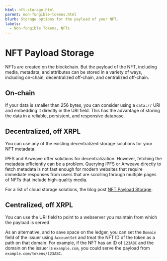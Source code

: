 ```yaml
---
html: nft-storage.html
parent: non-fungible-tokens.html
blurb: Storage options for the payload of your NFT.
labels:
  - Non-fungible Tokens, NFTs
---
```

# NFT Payload Storage

NFTs are created on the blockchain. But the payload of the NFT, including media, metadata, and attributes can be stored in a variety of ways, including on-chain, decentralized off-chain, and centralized off-chain.

## On-chain

If your data is smaller than 256 bytes, you can consider using a `data://` URI and embedding it directly in the URI field. This has the advantage of storing the data in a reliable, persistent, and responsive database.

## Decentralized, off XRPL

You can use any of the existing decentralized storage solutions for your NFT metadata.

IPFS and Arweave offer solutions for decentralization. However, fetching the metadata efficiently can be a problem. Querying IPFS or Arweave directly to fetch metadata is not fast enough for modern websites that require immediate responses from users that are scrolling through multiple pages of NFTs that include high-quality media.

For a list of cloud storage solutions, the blog post [NFT Payload Storage](https://xrpl.org/blog/2023/nft-payload-storage.html).

## Centralized, off XRPL

You can use the URI field to point to a webserver you maintain from which the payload is served.

As an alternative, and to save space on the ledger, you can set the `Domain` field of the issuer using `AccountSet` and treat the NFT ID of the token as a path on that domain. For example, if the NFT has an ID of `123ABC` and the domain on the issuer is `example.com`, you could serve the payload from `example.com/tokens/123ABC`.






